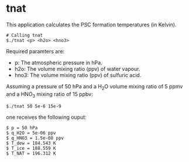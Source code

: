 # tnat

This application calculates the PSC formation temperatures (in Kelvin).

```
# Calling tnat
$./tnat <p> <h2o> <hno3>
```

Required paramters are:
* p: The atmospheric pressure in hPa.
* h2o: The volume mixing ratio (ppv) of water vapour.
* hno3: The volume mixing ratio (ppv)  of sulfuric acid.

Assuming a pressure of 50 hPa and a H<sub>2</sub>O volume mixing ratio of 5 ppmv and a HNO<sub>3</sub> mixing ratio of 15 ppbv: 
```
$./tnat 50 5e-6 15e-9
```
one receives the following ouput:

```
$ p = 50 hPa
$ q_H2O = 5e-06 ppv
$ q_HNO3 = 1.5e-08 ppv
$ T_dew = 184.543 K
$ T_ice = 188.559 K
$ T_NAT = 196.312 K
```
